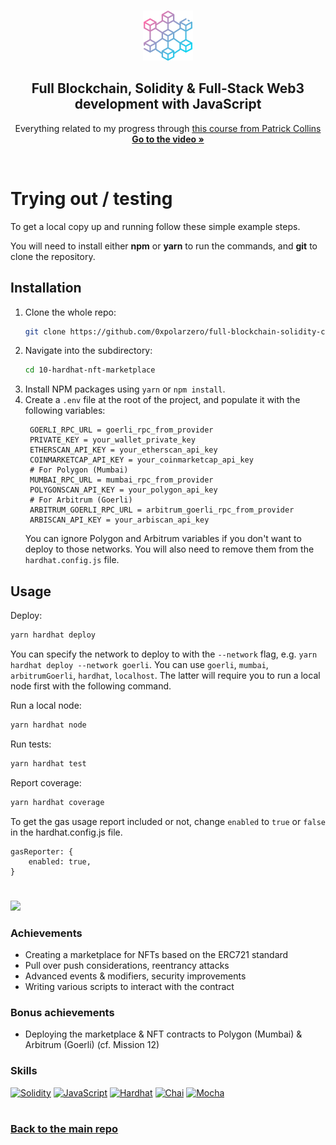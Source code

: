 <a name="readme-top"></a>

<!-- PROJECT LOGO -->
<br />
<div align="center">
  <a href="https://github.com/0xpolarzero/full-blockchain-solidity-course-js">
    <img src="../images/blockchain.png" alt="Logo" width="80" height="80">
  </a>

<h2 align="center">Full Blockchain, Solidity & Full-Stack Web3 development with JavaScript </h3>

  <p align="center">
    Everything related to my progress through <a href="https://youtu.be/gyMwXuJrbJQ">this course from Patrick Collins</a>
    <br />
    <a href="https://youtu.be/gyMwXuJrbJQ"><strong>Go to the video »</strong></a>
  </p>
</div>

<br />

# Trying out / testing

<p>To get a local copy up and running follow these simple example steps.</p>
<p>You will need to install either <strong>npm</strong> or <strong>yarn</strong> to run the commands, and <strong>git</strong> to clone the repository.</p>

## Installation

1. Clone the whole repo:
   ```sh
   git clone https://github.com/0xpolarzero/full-blockchain-solidity-course-js.git
   ```
2. Navigate into the subdirectory:
   ```sh
   cd 10-hardhat-nft-marketplace
   ```
3. Install NPM packages using `yarn` or `npm install`.
4. Create a `.env` file at the root of the project, and populate it with the following variables:
   ```properties
    GOERLI_RPC_URL = goerli_rpc_from_provider
    PRIVATE_KEY = your_wallet_private_key
    ETHERSCAN_API_KEY = your_etherscan_api_key
    COINMARKETCAP_API_KEY = your_coinmarketcap_api_key
    # For Polygon (Mumbai)
    MUMBAI_RPC_URL = mumbai_rpc_from_provider
    POLYGONSCAN_API_KEY = your_polygon_api_key
    # For Arbitrum (Goerli)
    ARBITRUM_GOERLI_RPC_URL = arbitrum_goerli_rpc_from_provider
    ARBISCAN_API_KEY = your_arbiscan_api_key
   ```
   You can ignore Polygon and Arbitrum variables if you don't want to deploy to those networks. You will also need to remove them from the `hardhat.config.js` file.

## Usage

Deploy:

```sh
yarn hardhat deploy
```

You can specify the network to deploy to with the `--network` flag, e.g. `yarn hardhat deploy --network goerli`. You can use `goerli`, `mumbai`, `arbitrumGoerli`, `hardhat`, `localhost`. The latter will require you to run a local node first with the following command.

Run a local node:

```sh
yarn hardhat node
```

Run tests:

```sh
yarn hardhat test
```

Report coverage:

```sh
yarn hardhat coverage
```

To get the gas usage report included or not, change `enabled` to `true` or `false` in the hardhat.config.js file.

```properties
gasReporter: {
    enabled: true,
}
```

#

<a href="https://github.com/0xpolarzero/full-blockchain-solidity-course-js/tree/main/10-hardhat-nft-marketplace" id="mission-10"><img src="https://shields.io/badge/Mission%2010%20-%20Hardhat%20●%20NFT%20Marketplace%20(Lesson%2015)-742EC0?style=for-the-badge&logo=target" height="35" /></a>

### Achievements

- Creating a marketplace for NFTs based on the ERC721 standard
- Pull over push considerations, reentrancy attacks
- Advanced events & modifiers, security improvements
- Writing various scripts to interact with the contract

### Bonus achievements

- Deploying the marketplace & NFT contracts to Polygon (Mumbai) & Arbitrum (Goerli) (cf. Mission 12)

### Skills

[![Solidity]](https://soliditylang.org/)
[![JavaScript]](https://developer.mozilla.org/fr/docs/Web/JavaScript)
[![Hardhat]](https://hardhat.org/)
[![Chai]](https://www.chaijs.com/)
[![Mocha]](https://mochajs.org/)

#

### [Back to the main repo](https://github.com/0xpolarzero/full-blockchain-solidity-course-js)

[solidity]: https://custom-icon-badges.demolab.com/badge/Solidity-3C3C3D?style=for-the-badge&logo=solidity&logoColor=white
[javascript]: https://img.shields.io/badge/JavaScript-F7DF1E.svg?style=for-the-badge&logo=JavaScript&logoColor=black
[hardhat]: https://custom-icon-badges.demolab.com/badge/Hardhat-181A1F?style=for-the-badge&logo=hardhat
[chai]: https://img.shields.io/badge/Chai-A30701.svg?style=for-the-badge&logo=Chai&logoColor=white
[mocha]: https://custom-icon-badges.demolab.com/badge/Mocha-87694D?style=for-the-badge&logo=mocha&logoColor=white

